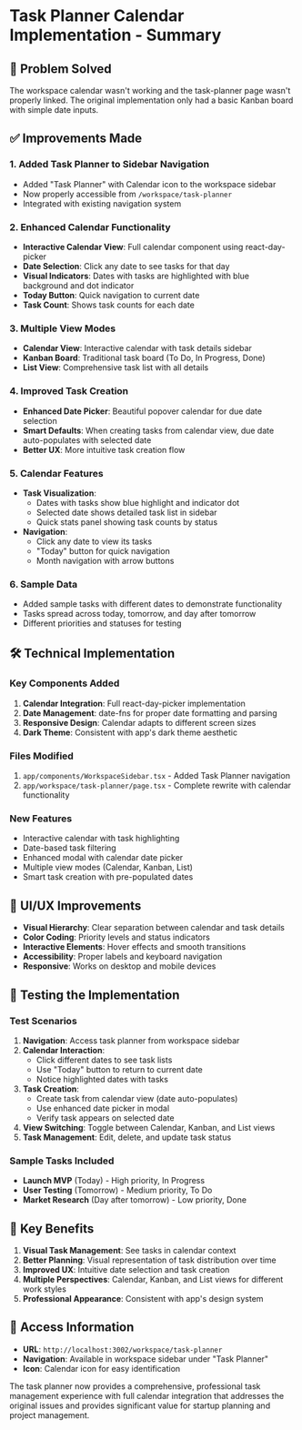 # Task Planner Calendar Implementation - Summary

## 🎯 Problem Solved

The workspace calendar wasn't working and the task-planner page wasn't properly linked. The original implementation only had a basic Kanban board with simple date inputs.

## ✅ Improvements Made

### 1. **Added Task Planner to Sidebar Navigation**

- Added "Task Planner" with Calendar icon to the workspace sidebar
- Now properly accessible from `/workspace/task-planner`
- Integrated with existing navigation system

### 2. **Enhanced Calendar Functionality**

- **Interactive Calendar View**: Full calendar component using react-day-picker
- **Date Selection**: Click any date to see tasks for that day
- **Visual Indicators**: Dates with tasks are highlighted with blue background and dot indicator
- **Today Button**: Quick navigation to current date
- **Task Count**: Shows task counts for each date

### 3. **Multiple View Modes**

- **Calendar View**: Interactive calendar with task details sidebar
- **Kanban Board**: Traditional task board (To Do, In Progress, Done)
- **List View**: Comprehensive task list with all details

### 4. **Improved Task Creation**

- **Enhanced Date Picker**: Beautiful popover calendar for due date selection
- **Smart Defaults**: When creating tasks from calendar view, due date auto-populates with selected date
- **Better UX**: More intuitive task creation flow

### 5. **Calendar Features**

- **Task Visualization**:
  - Dates with tasks show blue highlight and indicator dot
  - Selected date shows detailed task list in sidebar
  - Quick stats panel showing task counts by status
- **Navigation**:
  - Click any date to view its tasks
  - "Today" button for quick navigation
  - Month navigation with arrow buttons

### 6. **Sample Data**

- Added sample tasks with different dates to demonstrate functionality
- Tasks spread across today, tomorrow, and day after tomorrow
- Different priorities and statuses for testing

## 🛠 Technical Implementation

### Key Components Added

1. **Calendar Integration**: Full react-day-picker implementation
2. **Date Management**: date-fns for proper date formatting and parsing
3. **Responsive Design**: Calendar adapts to different screen sizes
4. **Dark Theme**: Consistent with app's dark theme aesthetic

### Files Modified

1. `app/components/WorkspaceSidebar.tsx` - Added Task Planner navigation
2. `app/workspace/task-planner/page.tsx` - Complete rewrite with calendar functionality

### New Features

- Interactive calendar with task highlighting
- Date-based task filtering
- Enhanced modal with calendar date picker
- Multiple view modes (Calendar, Kanban, List)
- Smart task creation with pre-populated dates

## 🎨 UI/UX Improvements

- **Visual Hierarchy**: Clear separation between calendar and task details
- **Color Coding**: Priority levels and status indicators
- **Interactive Elements**: Hover effects and smooth transitions
- **Accessibility**: Proper labels and keyboard navigation
- **Responsive**: Works on desktop and mobile devices

## 🧪 Testing the Implementation

### Test Scenarios

1. **Navigation**: Access task planner from workspace sidebar
2. **Calendar Interaction**:
   - Click different dates to see task lists
   - Use "Today" button to return to current date
   - Notice highlighted dates with tasks
3. **Task Creation**:
   - Create task from calendar view (date auto-populates)
   - Use enhanced date picker in modal
   - Verify task appears on selected date
4. **View Switching**: Toggle between Calendar, Kanban, and List views
5. **Task Management**: Edit, delete, and update task status

### Sample Tasks Included

- **Launch MVP** (Today) - High priority, In Progress
- **User Testing** (Tomorrow) - Medium priority, To Do  
- **Market Research** (Day after tomorrow) - Low priority, Done

## 🌟 Key Benefits

1. **Visual Task Management**: See tasks in calendar context
2. **Better Planning**: Visual representation of task distribution over time
3. **Improved UX**: Intuitive date selection and task creation
4. **Multiple Perspectives**: Calendar, Kanban, and List views for different work styles
5. **Professional Appearance**: Consistent with app's design system

## 🔗 Access Information

- **URL**: `http://localhost:3002/workspace/task-planner`
- **Navigation**: Available in workspace sidebar under "Task Planner"
- **Icon**: Calendar icon for easy identification

The task planner now provides a comprehensive, professional task management experience with full calendar integration that addresses the original issues and provides significant value for startup planning and project management.
